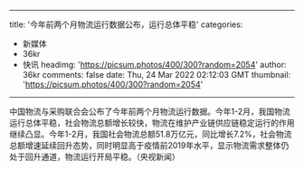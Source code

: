 
---
title: '今年前两个月物流运行数据公布，运行总体平稳'
categories: 
 - 新媒体
 - 36kr
 - 快讯
headimg: 'https://picsum.photos/400/300?random=2054'
author: 36kr
comments: false
date: Thu, 24 Mar 2022 02:12:03 GMT
thumbnail: 'https://picsum.photos/400/300?random=2054'
---

<div>   
中国物流与采购联合会公布了今年前两个月物流运行数据。今年1-2月，我国物流运行总体平稳，社会物流总额增长较快，物流在维护产业链供应链稳定运行的作用继续凸显。今年1-2月，我国社会物流总额51.8万亿元，同比增长7.2%，社会物流总额增速延续回升态势，同时明显高于疫情前2019年水平，显示物流需求整体仍处于回升通道，物流运行开局平稳。（央视新闻）  
</div>
            